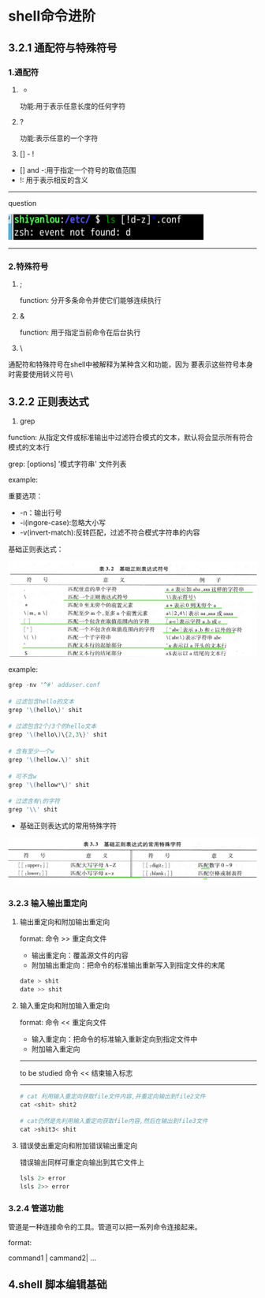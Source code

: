 # shell命令进阶

## 3.2.1 通配符与特殊符号

### 1.通配符

1. *

    功能:用于表示任意长度的任何字符

2. ?

    功能:表示任意的一个字符

3. [] - !

* [] and -:用于指定一个符号的取值范围
* !: 用于表示相反的含义

---
question

![20211209111901](https://raw.githubusercontent.com/Logible/Image/main/note_image/20211209111901.png)

---

### 2.特殊符号

1. ;

    function: 分开多条命令并使它们能够连续执行

2. &

    function: 用于指定当前命令在后台执行

3. \

通配符和特殊符号在shell中被解释为某种含义和功能，因为 要表示这些符号本身时需要使用转义符号\

## 3.2.2 正则表达式

1. grep

function: 从指定文件或标准输出中过滤符合模式的文本，默认将会显示所有符合模式的文本行

grep: [options] '模式字符串' 文件列表

example:

重要选项：

* -n：输出行号
* -i(ingore-case):忽略大小写
* -v(invert-match):反转匹配，过滤不符合模式字符串的内容

基础正则表达式：

![20211209204558](https://raw.githubusercontent.com/Logible/Image/main/note_image/20211209204558.png)

example:

```s
grep -nv '^#' adduser.conf

# 过滤包含hello的文本
grep '\(hello\)' shit

# 过滤包含2个/3个的hello文本
grep '\(hello\)\{2,3\}' shit

# 含有至少一个w
grep '\(hellow.\)' shit

# 可不含w
grep '\(hellow*\)' shit

# 过滤含有\的字符
grep '\\' shit

```

* 基础正则表达式的常用特殊字符

![20211209211248](https://raw.githubusercontent.com/Logible/Image/main/note_image/20211209211248.png)

### 3.2.3 输入输出重定向

1. 输出重定向和附加输出重定向

    format: 命令 >> 重定向文件

   * 输出重定向：覆盖源文件的内容
   * 附加输出重定向：把命令的标准输出重新写入到指定文件的末尾

    ```s
    date > shit
    date >> shit
    ```

2. 输入重定向和附加输入重定向

    format: 命令 << 重定向文件

    * 输入重定向：把命令的标准输入重新定向到指定文件中
    * 附加输入重定向
    ---
    to be studied
    命令 << 结束输入标志

    ---

    ```s
    # cat 利用输入重定向获取file文件内容,并重定向输出到file2文件
    cat <shit> shit2    

    # cat仍然是先利用输入重定向获取file内容,然后在输出到file3文件
    cat >shit3< shit
    ```

3. 错误使出重定向和附加错误输出重定向

    错误输出同样可重定向输出到其它文件上

    ```s
    lsls 2> error
    lsls 2>> error
    ```

### 3.2.4 管道功能

管道是一种连接命令的工具。管道可以把一系列命令连接起来。

format:

command1 | cammand2| ...

## 4.shell 脚本编辑基础
